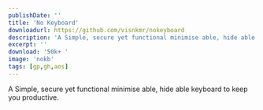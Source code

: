 ```yaml
---
publishDate: ''
title: 'No Keyboard'
downloadurl: https://github.com/visnkmr/nokeyboard
description: 'A Simple, secure yet functional minimise able, hide able keyboard to keep you productive.'
excerpt: ''
download: '50k+ '
image: 'nokb'
tags: [gp,gh,aos]
---
```


A Simple, secure yet functional minimise able, hide able keyboard to keep you productive.